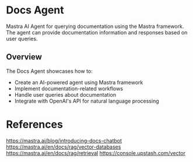 # Docs Agent
Mastra AI Agent for querying documentation using the Mastra framework. The agent can provide documentation information and responses based on user queries.

## Overview

The Docs Agent showcases how to:

- Create an AI-powered agent using Mastra framework
- Implement documentation-related workflows
- Handle user queries about documentation
- Integrate with OpenAI's API for natural language processing

# References

https://mastra.ai/blog/introducing-docs-chatbot
https://mastra.ai/en/docs/rag/vector-databases
https://mastra.ai/en/docs/rag/retrieval
https://console.upstash.com/vector